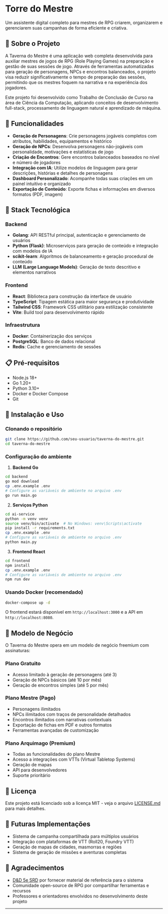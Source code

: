 # Torre do Mestre

Um assistente digital completo para mestres de RPG criarem, organizarem e gerenciarem suas campanhas de forma eficiente e criativa.

## 🎲 Sobre o Projeto

A Taverna do Mestre é uma aplicação web completa desenvolvida para auxiliar mestres de jogos de RPG (Role Playing Games) na preparação e gestão de suas sessões de jogo. Através de ferramentas automatizadas para geração de personagens, NPCs e encontros balanceados, o projeto visa reduzir significativamente o tempo de preparação das sessões, permitindo que os mestres foquem na narrativa e na experiência dos jogadores.

Este projeto foi desenvolvido como Trabalho de Conclusão de Curso na área de Ciência da Computação, aplicando conceitos de desenvolvimento full-stack, processamento de linguagem natural e aprendizado de máquina.

## 🔮 Funcionalidades

- **Geração de Personagens**: Crie personagens jogáveis completos com atributos, habilidades, equipamentos e histórico
- **Geração de NPCs**: Desenvolva personagens não-jogáveis com personalidade, motivações e estatísticas de jogo
- **Criação de Encontros**: Gere encontros balanceados baseados no nível e número de jogadores
- **Integração com IA**: Utilize modelos de linguagem para gerar descrições, histórias e detalhes de personagens
- **Dashboard Personalizado**: Acompanhe todas suas criações em um painel intuitivo e organizado
- **Exportação de Conteúdo**: Exporte fichas e informações em diversos formatos (PDF, imagem)

## 🧰 Stack Tecnológica

### Backend
- **Golang**: API RESTful principal, autenticação e gerenciamento de usuários
- **Python (Flask)**: Microserviços para geração de conteúdo e integração com modelos de IA
- **scikit-learn**: Algoritmos de balanceamento e geração procedural de conteúdo
- **LLM (Large Language Models)**: Geração de texto descritivo e elementos narrativos

### Frontend
- **React**: Biblioteca para construção da interface de usuário
- **TypeScript**: Tipagem estática para maior segurança e produtividade
- **Tailwind CSS**: Framework CSS utilitário para estilização consistente
- **Vite**: Build tool para desenvolvimento rápido

### Infraestrutura
- **Docker**: Containerização dos serviços
- **PostgreSQL**: Banco de dados relacional
- **Redis**: Cache e gerenciamento de sessões

## 📋 Pré-requisitos

- Node.js 18+ 
- Go 1.20+
- Python 3.10+
- Docker e Docker Compose
- Git

## 🚀 Instalação e Uso

### Clonando o repositório

```bash
git clone https://github.com/seu-usuario/taverna-do-mestre.git
cd taverna-do-mestre
```

### Configuração do ambiente

1. **Backend Go**
```bash
cd backend
go mod download
cp .env.example .env
# Configure as variáveis de ambiente no arquivo .env
go run main.go
```

2. **Serviços Python**
```bash
cd ai-service
python -m venv venv
source venv/bin/activate  # No Windows: venv\Scripts\activate
pip install -r requirements.txt
cp .env.example .env
# Configure as variáveis de ambiente no arquivo .env
python main.py
```

3. **Frontend React**
```bash
cd frontend
npm install
cp .env.example .env
# Configure as variáveis de ambiente no arquivo .env
npm run dev
```

### Usando Docker (recomendado)

```bash
docker-compose up -d
```

O frontend estará disponível em `http://localhost:3000` e a API em `http://localhost:8080`.

## 💼 Modelo de Negócio

O Taverna do Mestre opera em um modelo de negócio freemium com assinaturas:

### Plano Gratuito
- Acesso limitado à geração de personagens (até 3)
- Geração de NPCs básicos (até 10 por mês)
- Geração de encontros simples (até 5 por mês)

### Plano Mestre (Pago)
- Personagens ilimitados
- NPCs ilimitados com traços de personalidade detalhados
- Encontros ilimitados com narrativas contextuais
- Exportação de fichas em PDF e outros formatos
- Ferramentas avançadas de customização

### Plano Arquimago (Premium)
- Todas as funcionalidades do plano Mestre
- Acesso a integrações com VTTs (Virtual Tabletop Systems)
- Geração de mapas
- API para desenvolvedores
- Suporte prioritário

## 🔖 Licença

Este projeto está licenciado sob a licença MIT - veja o arquivo [LICENSE.md](LICENSE.md) para mais detalhes.

## 🔮 Futuras Implementações

- Sistema de campanha compartilhada para múltiplos usuários
- Integração com plataformas de VTT (Roll20, Foundry VTT)
- Geração de mapas de cidades, masmorras e regiões
- Sistema de geração de missões e aventuras completas

## 🙏 Agradecimentos

- [D&D 5e SRD](https://dnd.wizards.com/resources/systems-reference-document) por fornecer material de referência para o sistema
- Comunidade open-source de RPG por compartilhar ferramentas e recursos
- Professores e orientadores envolvidos no desenvolvimento deste projeto

---
